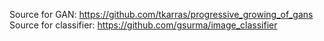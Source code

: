 Source for GAN: https://github.com/tkarras/progressive_growing_of_gans
Source for classifier: https://github.com/gsurma/image_classifier